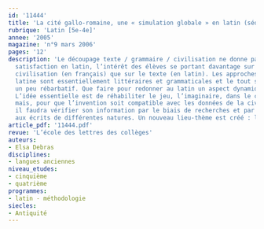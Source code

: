```yaml
---
id: '11444'
title: 'La cité gallo-romaine, une « simulation globale » en latin (séquence)'
rubrique: 'Latin [5e-4e]'
annee: '2005'
magazine: 'n°9 mars 2006'
pages: '12'
description: 'Le découpage texte / grammaire / civilisation ne donne pas toujours
  satisfaction en latin, l’intérêt des élèves se portant davantage sur les pages de
  civilisation (en français) que sur le texte (en latin). Les approches de la langue
  latine sont essentiellement littéraires et grammaticales et le tout semble parfois
  un peu rébarbatif. Que faire pour redonner au latin un aspect dynamique, voire innovant ?
  L’idée essentielle est de réhabiliter le jeu, l’imaginaire, dans le cours de latin ;
  mais, pour que l’invention soit compatible avec les données de la civilisation,
  il faudra vérifier son information par le biais de recherches et par le recours
  aux écrits de différentes natures. Un nouveau lieu-thème est créé : la cité gallo-romaine…'
article_pdf: '11444.pdf'
revue: 'L’école des lettres des collèges'
auteurs:
- Elsa Debras
disciplines:
- langues anciennes
niveau_etudes:
- cinquième
- quatrième
programmes:
- latin - méthodologie
siecles:
- Antiquité
---
```

